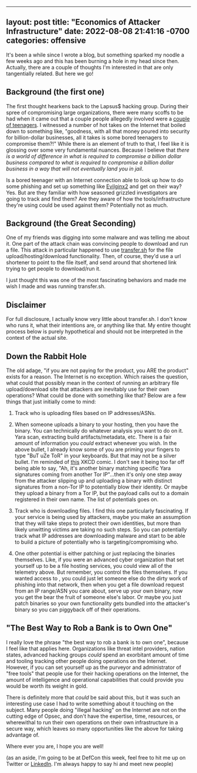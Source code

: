 ---
layout: post
title:  "Economics of Attacker Infrastructure"
date:   2022-08-08 21:41:16 -0700
categories: offensive
--

It's been a while since I wrote a blog, but something sparked my noodle a few weeks ago and this has been burning a hole in my head since then. Actually, there are a couple of thoughts I'm interested in that are only tangentially related.  But here we go!

## Background (the first one)

The first thought hearkens back to the Lapsus$ hacking group. During their spree of compromising large organizations, there were many scoffs to be had when it came out that a couple people allegedly involved were a [couple of teenagers](https://www.bbc.com/news/technology-60953527). I witnessed a number of hot takes on the Internet that boiled down to something like, "goodness, with all that money poured into security for billion-dollar businesses, all it takes is some bored teenagers to compromise them?!" While there is an element of truth to that, I feel like it is glossing over some very fundamental nuances. Because I believe that *there is a world of difference in what is required to compromise a billion dollar business compared to what is required to compromise a billion dollar business in a way that will not eventually land you in jail*. 

Is a bored teenager with an Internet connection able to look up how to do some phishing and set up something like [Evilginx2](https://github.com/kgretzky/evilginx2) and get on their way? Yes. But are they familiar with how seasoned grizzled investigators are going to track and find them? Are they aware of how the tools/infrastructure they're using could be used against them? Potentially not as much.

## Background (the Great Seconding)

One of my friends was digging into some malware and was telling me about it. One part of the attack chain was convincing people to download and run a file. This attack in particular happened to use [transfer.sh](transfer.sh) for the file upload/hosting/download functionality. Then, of course, they'd use a url shortener to point to the file itself, and send around that shortened link trying to get people to download/run it. 

I just thought this was one of the most fascinating behaviors and made me wish I made and was running transfer.sh. 

## Disclaimer

For full disclosure, I actually know very little about transfer.sh. I don't know who runs it, what their intentions are, or anything like that. My entire thought process below is purely hypothetical and should not be interpreted in the context of the actual site. 

## Down the Rabbit Hole

The old adage, "if you are not paying for the product, you ARE the product" exists for a reason. The Internet is no exception. Which raises the question, what could that possibly mean in the context of running an arbitrary file upload/download site that attackers are inevitably use for their own operations? What could be done with something like that? Below are a few things that just initially come to mind:

  1. Track who is uploading files based on IP addresses/ASNs.

  2. When someone uploads a binary to your hosting, then you have the binary. You can technically do whatever analysis you want to do on it. Yara scan, extracting build artifacts/metadata, etc. There is a fair amount of information you _could_ extract whenever you wish.  In the above bullet, I already know some of you are priming your fingers to type "BuT uZe ToR" in your keyboards. But that may not be a silver bullet. I'm reminded of [this](https://xkcd.com/1105/) XKCD comic. I don't see it being too far off being able to say, "Ah, it's another binary matching specific Yara signatures coming from another Tor IP"...then it's only one step away from the attacker slipping up and uploading a binary with distinct signatures from a non-Tor IP to potentially blow their identity. Or maybe they upload a binary from a Tor IP, but the payload calls out to a domain registered in their own name. The list of potentials goes on.

  3. Track who is downloading files. I find this one particularly fascinating. If your service is being used by attackers, maybe you make an assumption that they will take steps to protect their own identities, but more than likely unwitting victims are taking no such steps. So you can potentially track what IP addresses are downloading malware and start to be able to build a picture of potentially who is targeting/compromising who.

  4. One other potential is either patching or just replacing the binaries themselves. Like, if you were an advanced cyber organization that set yourself up to be a file hosting services, you could view all of the telemetry above. But remember, you control the files themselves. If you wanted access to <insert network here>, you could just let someone else do the dirty work of phishing into that network, then when you get a file download request from an IP range/ASN you care about, serve up your own binary, now you get the bear the fruit of someone else's labor. Or maybe you just patch binaries so your own functionality gets bundled into the attacker's binary so you can piggyback off of their operations.  

## "The Best Way to Rob a Bank is to Own One"

I really love the phrase "the best way to rob a bank is to own one", because I feel like that applies here. Organizations like threat intel providers, nation states, advanced hacking groups _could_ spend an exorbitant amount of time and tooling tracking other people doing operations on the Internet. However, if you can set yourself up as the purveyor and administrator of "free tools" that people use for their hacking operations on the Internet, the amount of intelligence and operational capabilities that could provide you would be worth its weight in gold. 

There is definitely more that _could_ be said about this, but it was such an interesting use case I had to write something about it touching on the subject.  Many people doing "illegal hacking" on the Internet are not on the cutting edge of Opsec, and don't have the expertise, time, resources, or wherewithal to run their own operations on their own infrastructure in a secure way, which leaves so many opportunities like the above for taking advantage of.

Where ever you are, I hope you are well!  

(as an aside, I'm going to be at DefCon this week, feel free to hit me up on Twitter or [LinkedIn](https://www.linkedin.com/in/kylebelitz/). I'm always happy to say hi and meet new people)